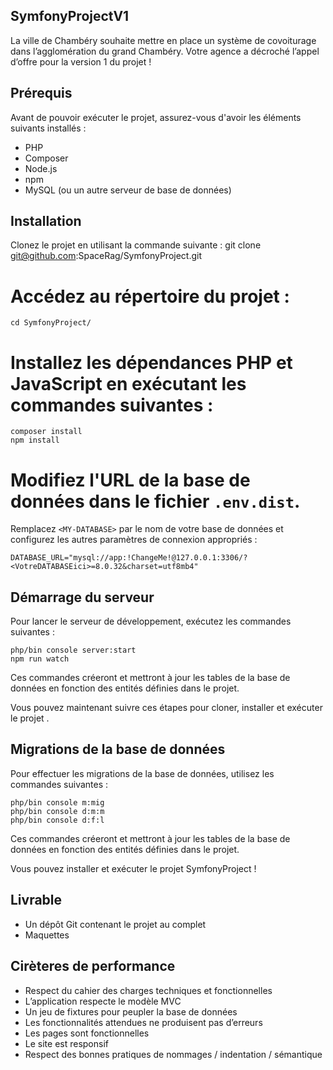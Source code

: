 

## SymfonyProjectV1

La ville de Chambéry souhaite mettre en place un système de covoiturage dans l’agglomération du grand Chambéry. Votre agence a décroché l’appel d’offre pour la version 1 du projet !


## Prérequis

Avant de pouvoir exécuter le projet, assurez-vous d'avoir les éléments suivants installés :

- PHP
- Composer
- Node.js
- npm
- MySQL (ou un autre serveur de base de données)

## Installation

Clonez le projet en utilisant la commande suivante :
git clone git@github.com:SpaceRag/SymfonyProject.git

# Accédez au répertoire du projet :
```
cd SymfonyProject/
```

# Installez les dépendances PHP et JavaScript en exécutant les commandes suivantes :
```
composer install
npm install
```

# Modifiez l'URL de la base de données dans le fichier `.env.dist`. 
Remplacez `<MY-DATABASE>` par le nom de votre base de données et configurez les autres paramètres de connexion appropriés : 
```
DATABASE_URL="mysql://app:!ChangeMe!@127.0.0.1:3306/?<VotreDATABASEici>=8.0.32&charset=utf8mb4"
```


## Démarrage du serveur

Pour lancer le serveur de développement, exécutez les commandes suivantes :
```
php/bin console server:start
npm run watch
```

Ces commandes créeront et mettront à jour les tables de la base de données en fonction des entités définies dans le projet.

Vous pouvez maintenant suivre ces étapes pour cloner, installer et exécuter le projet .


## Migrations de la base de données

Pour effectuer les migrations de la base de données, utilisez les commandes suivantes :

```
php/bin console m:mig
php/bin console d:m:m
php/bin console d:f:l
```


Ces commandes créeront et mettront à jour les tables de la base de données en fonction des entités définies dans le projet.

Vous pouvez installer et exécuter le projet SymfonyProject !


## Livrable

- Un dépôt Git contenant le projet au complet
- Maquettes

## Cirèteres de performance 

- Respect du cahier des charges techniques et fonctionnelles
- L’application respecte le modèle MVC
- Un jeu de fixtures pour peupler la base de données
- Les fonctionnalités attendues ne produisent pas d’erreurs
- Les pages sont fonctionnelles
- Le site est responsif
- Respect des bonnes pratiques de nommages / indentation / sémantique
